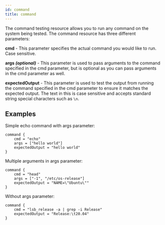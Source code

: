 ```yaml
---
id: command
title: command
---
```


The command testing resource allows you to run any command on the system being tested. The command resource has three different parameters:

**cmd** - This parameter specifies the actual command you would like to run. Case sensitive.

**args _(optional)_** - This parameter is used to pass arguments to the command specified in the cmd parameter, but is optional as you can pass arguments in the cmd parameter as well.

**expectedOutput** - This parameter is used to test the output from running the command specified in the cmd parameter to ensure it matches the expected output. The text in this is case sensitive and accepts standard string special characters such as `\n`.

## Examples

Simple echo command with args parameter:
```hcl
command {
    cmd = "echo"
    args = ["hello world"]
    expectedOutput = "hello world"
}
```

Multiple arguments in args parameter:
```hcl
command {
    cmd = "head"
    args = ["-1", "/etc/os-release"]
    expectedOutput = "NAME=\"Ubuntu\""
}
```

Without args parameter:
```hcl
command {
    cmd = "lsb_release -a | grep -i Release"
    expectedOutput = "Release:\t20.04"
}
```